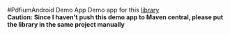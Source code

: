 #PdfiumAndroid Demo App
Demo app for this [library](https://github.com/mshockwave/PdfiumAndroid)<br>
**Caution: Since I haven't push this demo app to Maven central, please put the library in the same project manually**